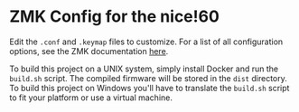 # ZMK Config for the nice!60

Edit the `.conf` and `.keymap` files to customize. For a list of all configuration options, see the ZMK documentation [here](https://zmk.dev/docs/).

To build this project on a UNIX system, simply install Docker and run the `build.sh` script. The compiled firmware will be stored in the `dist` directory. To build this project on Windows you'll have to translate the `build.sh` script to fit your platform or use a virtual machine.
